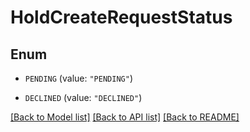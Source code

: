 # HoldCreateRequestStatus

## Enum


* `PENDING` (value: `"PENDING"`)

* `DECLINED` (value: `"DECLINED"`)


[[Back to Model list]](../README.md#documentation-for-models) [[Back to API list]](../README.md#documentation-for-api-endpoints) [[Back to README]](../README.md)


